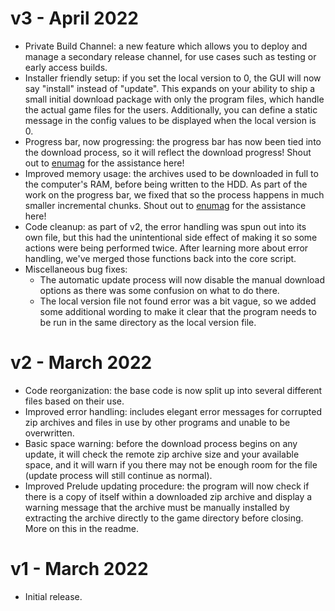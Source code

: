 # v3 - April 2022
* Private Build Channel: a new feature which allows you to deploy and manage a secondary release channel, for use cases such as testing or early access builds.
* Installer friendly setup: if you set the local version to 0, the GUI will now say "install" instead of "update". This expands on your ability to ship a small initial download package with only the program files, which handle the actual game files for the users. Additionally, you can define a static message in the config values to be displayed when the local version is 0.
* Progress bar, now progressing: the progress bar has now been tied into the download process, so it will reflect the download progress! Shout out to [enumag](https://gitlab.com/enumag) for the assistance here!
* Improved memory usage: the archives used to be downloaded in full to the computer's RAM, before being written to the HDD. As part of the work on the progress bar, we fixed that so the process happens in much smaller incremental chunks. Shout out to [enumag](https://gitlab.com/enumag) for the assistance here!
* Code cleanup: as part of v2, the error handling was spun out into its own file, but this had the unintentional side effect of making it so some actions were being performed twice. After learning more about error handling, we've merged those functions back into the core script.
* Miscellaneous bug fixes:
  * The automatic update process will now disable the manual download options as there was some confusion on what to do there.
  * The local version file not found error was a bit vague, so we added some additional wording to make it clear that the program needs to be run in the same directory as the local version file.

# v2 - March 2022
* Code reorganization: the base code is now split up into several different files based on their use.
* Improved error handling: includes elegant error messages for corrupted zip archives and files in use by other programs and unable to be overwritten.
* Basic space warning: before the download process begins on any update, it will check the remote zip archive size and your available space, and it will warn if you there may not be enough room for the file (update process will still continue as normal).
* Improved Prelude updating procedure: the program will now check if there is a copy of itself within a downloaded zip archive and display a warning message that the archive must be manually installed by extracting the archive directly to the game directory before closing. More on this in the readme.

# v1 - March 2022
* Initial release.
